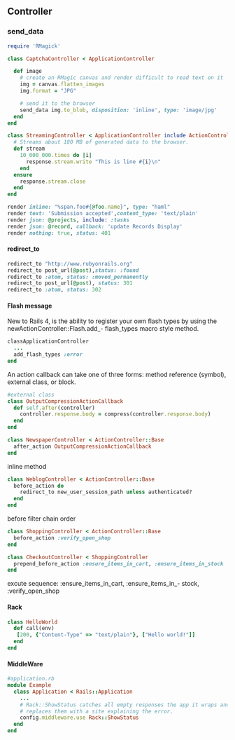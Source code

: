 ## Controller

### send_data

```ruby
require 'RMagick'

class CaptchaController < ApplicationController

  def image
    # create an RMagic canvas and render difficult to read text on it
    img = canvas.flatten_images
    img.format = "JPG"

    # send it to the browser
    send_data img.to_blob, disposition: 'inline', type: 'image/jpg'
  end
end

```

```ruby
class StreamingController < ApplicationController include ActionController::Live
  # Streams about 180 MB of generated data to the browser.
  def stream 
    10_000_000.times do |i|
      response.stream.write "This is line #{i}\n"
    end
  ensure
    response.stream.close 
  end
end
```


```ruby
render inline: "%span.foo#{@foo.name}", type: "haml"
render text: 'Submission accepted',content_type: 'text/plain'
render json: @projects, include: :tasks
render json: @record, callback: 'update Records Display'
render nothing: true, status: 401
```

#### redirect_to

```ruby
redirect_to "http://www.rubyonrails.org"
redirect_to post_url(@post),status: :found
redirect_to :atom, status: :moved_permanently
redirect_to post_url(@post), status: 301
redirect_to :atom, status: 302
```

#### Flash message

New to Rails 4, is the ability to register your own flash types by using the newActionController::Flash.add_- flash_types macro style method.

```ruby
classApplicationController
  ...
  add_flash_types :error
end
```

An action callback can take one of three forms: method reference (symbol), external class, or block.
```ruby
#external class
class OutputCompressionActionCallback 
  def self.after(controller)
    controller.response.body = compress(controller.response.body) 
  end
end

class NewspaperController < ActionController::Base
  after_action OutputCompressionActionCallback
end
```
inline method
```ruby
class WeblogController < ActionController::Base
  before_action do
    redirect_to new_user_session_path unless authenticated? 
  end
end
```

before filter chain order

```ruby
class ShoppingController < ActionController::Base 
  before_action :verify_open_shop
end

class CheckoutController < ShoppingController
  prepend_before_action :ensure_items_in_cart, :ensure_items_in_stock
end
```
excute sequence: :ensure_items_in_cart, :ensure_items_in_- stock, :verify_open_shop

#### Rack

```ruby
class HelloWorld
  def call(env)
   [200, {"Content-Type" => "text/plain"}, ["Hello world!"]]
  end
end
```

#### MiddleWare

```ruby
#application.rb
module Example
  class Application < Rails::Application
    ...
    # Rack::ShowStatus catches all empty responses the app it wraps and 
    # replaces them with a site explaining the error. 
    config.middleware.use Rack::ShowStatus
  end 
end

```